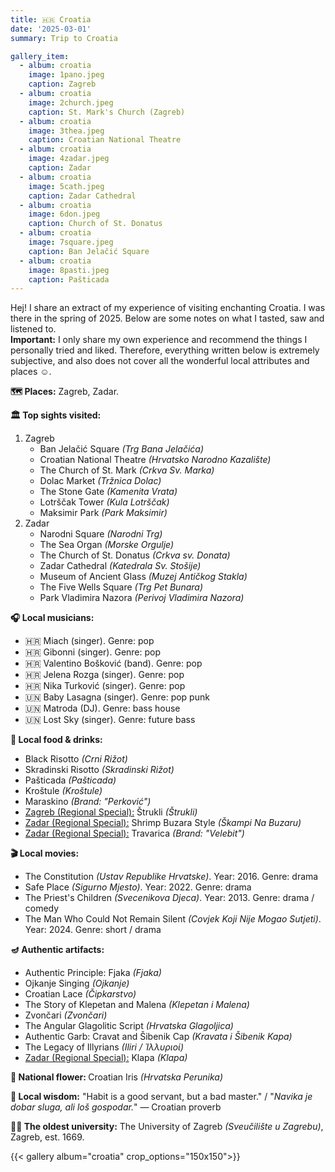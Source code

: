 ```yaml
---
title: 🇭🇷 Croatia
date: '2025-03-01'
summary: Trip to Croatia

gallery_item:
  - album: croatia
    image: 1pano.jpeg
    caption: Zagreb
  - album: croatia
    image: 2church.jpeg
    caption: St. Mark's Church (Zagreb)
  - album: croatia
    image: 3thea.jpeg
    caption: Croatian National Theatre
  - album: croatia
    image: 4zadar.jpeg
    caption: Zadar
  - album: croatia
    image: 5cath.jpeg
    caption: Zadar Cathedral
  - album: croatia
    image: 6don.jpeg
    caption: Church of St. Donatus 
  - album: croatia
    image: 7square.jpeg
    caption: Ban Jelačić Square
  - album: croatia
    image: 8pasti.jpeg
    caption: Pašticada
---
```

Hej! I share an extract of my experience of visiting enchanting Croatia. I was there in the spring of 2025. Below are some notes on what I tasted, saw and listened to.<br>
<b>Important:</b> I only share my own experience and recommend the things I personally tried and liked. Therefore, everything written below is extremely subjective, and also does not cover all the wonderful local attributes and places ☺️.

<b>🗺 Places:</b> Zagreb, Zadar.<br>

<b>🏛 Top sights visited: </b>
1. Zagreb
    - Ban Jelačić Square <i>(Trg Bana Jelačića)</i>
    - Croatian National Theatre <i>(Hrvatsko Narodno Kazalište)</i>
    - The Church of St. Mark <i>(Crkva Sv. Marka)</i>
    - Dolac Market <i>(Tržnica Dolac)</i>
    - The Stone Gate <i>(Kamenita Vrata)</i>
    - Lotrščak Tower <i>(Kula Lotrščak)</i>
    - Maksimir Park <i>(Park Maksimir)</i>
2. Zadar
    - Narodni Square <i>(Narodni Trg)</i>
    - The Sea Organ <i>(Morske Orgulje)</i>
    - The Church of St. Donatus <i>(Crkva sv. Donata)</i>
    - Zadar Cathedral <i>(Katedrala Sv. Stošije)</i>
    - Museum of Ancient Glass <i>(Muzej Antičkog Stakla)</i>
    - The Five Wells Square <i>(Trg Pet Bunara)</i>
    - Park Vladimira Nazora <i>(Perivoj Vladimira Nazora)</i>    


<b>🎧 Local musicians: </b>
- 🇭🇷 Miach (singer). Genre: pop
- 🇭🇷 Gibonni (singer). Genre: pop
- 🇭🇷 Valentino Bošković (band). Genre: pop
- 🇭🇷 Jelena Rozga (singer). Genre: pop
- 🇭🇷 Nika Turković (singer). Genre: pop
- 🇺🇳 Baby Lasagna (singer). Genre: pop punk
- 🇺🇳 Matroda (DJ). Genre: bass house
- 🇺🇳 Lost Sky (singer). Genre: future bass

<b>🥘 Local food & drinks: </b>
- Black Risotto <i>(Crni Rižot)</i>
- Skradinski Risotto <i>(Skradinski Rižot)</i>
- Pašticada <i>(Pašticada)</i>
- Kroštule <i>(Kroštule)</i>
- Maraskino <i>(Brand: "Perković")</i>
- <u>Zagreb (Regional Special):</u> Štrukli <i>(Štrukli)</i>
- <u>Zadar (Regional Special):</u> Shrimp Buzara Style <i>(Škampi Na Buzaru)</i>
- <u>Zadar (Regional Special):</u> Travarica <i>(Brand: "Velebit")</i>

<b>🎬 Local movies:</b>
- The Constitution <i>(Ustav Republike Hrvatske)</i>. Year: 2016. Genre: drama
- Safe Place <i>(Sigurno Mjesto)</i>. Year: 2022. Genre: drama
- The Priest's Children <i>(Svecenikova Djeca)</i>. Year: 2013. Genre: drama / comedy
- The Man Who Could Not Remain Silent <i>(Covjek Koji Nije Mogao Sutjeti)</i>. Year: 2024. Genre: short / drama


<b>🪔 Authentic artifacts:</b>
- Authentic Principle: Fjaka <i>(Fjaka)</i>
- Ojkanje Singing <i>(Ojkanje)</i>
- Croatian Lace <i>(Čipkarstvo)</i>
- The Story of Klepetan and Malena <i>(Klepetan i Malena)</i>
- Zvončari <i>(Zvončari)</i>  
- The Angular Glagolitic Script <i>(Hrvatska Glagoljica)</i> 
- Authentic Garb: Cravat and Šibenik Cap <i>(Kravata i Šibenik Kapa)</i>  
- The Legacy of Illyrians <i>(Iliri / Ἰλλυριοί)</i>
- <u>Zadar (Regional Special):</u> Klapa <i>(Klapa)</i>


<b>💐 National flower: </b> Croatian Iris <i>(Hrvatska Perunika)</i>


<b>🦉 Local wisdom:</b> "Habit is a good servant, but a bad master." / "<i>Navika je dobar sluga, ali loš gospodar.</i>" — Croatian proverb


<b>👨‍🎓 The oldest university:</b> The University of Zagreb <i>(Sveučilište u Zagrebu)</i>, Zagreb, est. 1669. 


{{< gallery album="croatia" crop_options="150x150">}}
   

